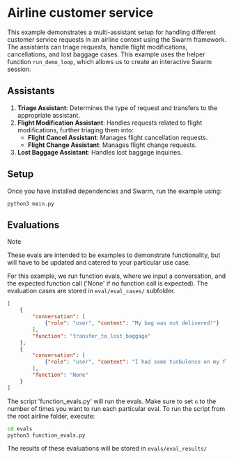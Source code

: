 # Airline customer service

This example demonstrates a multi-assistant setup for handling different customer service requests in an airline context using the Swarm framework. The assistants can triage requests, handle flight modifications, cancellations, and lost baggage cases.
This example uses the helper function `run_demo_loop`, which allows us to create an interactive Swarm session.

## Assistants

1. **Triage Assistant**: Determines the type of request and transfers to the appropriate assistant.
2. **Flight Modification Assistant**: Handles requests related to flight modifications, further triaging them into:
    - **Flight Cancel Assistant**: Manages flight cancellation requests.
    - **Flight Change Assistant**: Manages flight change requests.
3. **Lost Baggage Assistant**: Handles lost baggage inquiries.

## Setup

Once you have installed dependencies and Swarm, run the example using:

```shell
python3 main.py
```
## Evaluations
> [!NOTE]
> These evals are intended to be examples to demonstrate functionality, but will have to be updated and catered to your particular use case.

For this example, we run function evals, where we input a conversation, and the expected function call ('None' if no function call is expected).
The evaluation cases are stored in `eval/eval_cases/` subfolder.
```json
[
    {
        "conversation": [
            {"role": "user", "content": "My bag was not delivered!"}
        ],
        "function": "transfer_to_lost_baggage"
    },
    {
        "conversation": [
            {"role": "user", "content": "I had some turbulence on my flight"}
        ],
        "function": "None"
    }
]
```



The script 'function_evals.py' will run the evals. Make sure to set `n` to the number
of times you want to run each particular eval. To run the script from the root airline folder, execute:
```bash
cd evals
python3 function_evals.py
```

The results of these evaluations will be stored in `evals/eval_results/`

